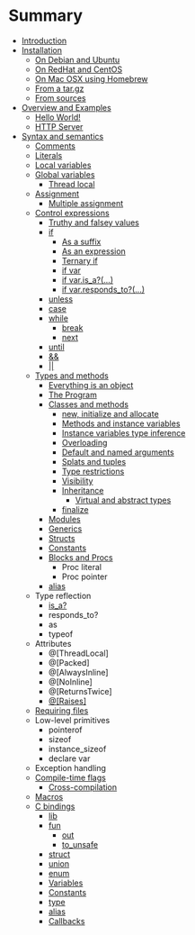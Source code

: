 # Summary

* [Introduction](README.md)
* [Installation](installation/README.md)
   * [On Debian and Ubuntu](installation/on_debian_and_ubuntu.md)
   * [On RedHat and CentOS](installation/on_redhat_and_centos.md)
   * [On Mac OSX using Homebrew](installation/on_mac_osx_using_homebrew.md)
   * [From a tar.gz](installation/from_a_targz.md)
   * [From sources](installation/from_source_repository.md)
* [Overview and Examples](overview/README.md)
   * [Hello World!](overview/hello_world.md)
   * [HTTP Server](overview/http_server.md)
* [Syntax and semantics](syntax_and_semantics/README.md)
   * [Comments](syntax_and_semantics/comments.md)
   * [Literals](syntax_and_semantics/literals.md)
   * [Local variables](syntax_and_semantics/local_variables.md)
   * [Global variables](syntax_and_semantics/global_variables.md)
       * [Thread local](syntax_and_semantics/thread_local.md)
   * [Assignment](syntax_and_semantics/assignment.md)
       * [Multiple assignment](syntax_and_semantics/multiple_assignment.md)
   * [Control expressions](syntax_and_semantics/control_expressions.md)
       * [Truthy and falsey values](syntax_and_semantics/truthy_and_falsey_values.md)
       * [if](syntax_and_semantics/if.md)
           * [As a suffix](syntax_and_semantics/as_a_suffix.md)
           * [As an expression](syntax_and_semantics/as_an_expression.md)
           * [Ternary if](syntax_and_semantics/ternary_if.md)
           * [if var](syntax_and_semantics/if_var.md)
           * [if var.is_a?(...)](syntax_and_semantics/if_varis_a.md)
           * [if var.responds_to?(...)](syntax_and_semantics/if_varresponds_to.md)
       * [unless](syntax_and_semantics/unless.md)
       * [case](syntax_and_semantics/case.md)
       * [while](syntax_and_semantics/while.md)
           * [break](syntax_and_semantics/break.md)
           * [next](syntax_and_semantics/next.md)
       * [until](syntax_and_semantics/until.md)
       * [&&](syntax_and_semantics/and.md)
       * [||](syntax_and_semantics/or.md)
   * [Types and methods](syntax_and_semantics/types_and_methods.md)
       * [Everything is an object](syntax_and_semantics/everything_is_an_object.md)
       * [The Program](syntax_and_semantics/the_program.md)
       * [Classes and methods](syntax_and_semantics/classes_and_methods.md)
           * [new, initialize and allocate](syntax_and_semantics/new,_initialize_and_allocate.md)
           * [Methods and instance variables](syntax_and_semantics/methods_and_instance_variables.md)
           * [Instance variables type inference](syntax_and_semantics/instance_variables_type_inference.md)
           * [Overloading](syntax_and_semantics/overloading.md)
           * [Default and named arguments](syntax_and_semantics/default_and_named_arguments.md)
           * [Splats and tuples](syntax_and_semantics/splats_and_tuples.md)
           * [Type restrictions](syntax_and_semantics/type_restrictions.md)
           * [Visibility](syntax_and_semantics/visibility.md)
           * [Inheritance](syntax_and_semantics/inheritance.md)
               * [Virtual and abstract types](syntax_and_semantics/virtual_and_abstract_types.md)
           * [finalize](syntax_and_semantics/finalize.md)
       * [Modules](syntax_and_semantics/modules.md)
       * [Generics](syntax_and_semantics/generics.md)
       * [Structs](syntax_and_semantics/structs.md)
       * [Constants](syntax_and_semantics/constants.md)
       * [Blocks and Procs](syntax_and_semantics/blocks_and_procs.md)
           * Proc literal
           * Proc pointer
       * [alias](syntax_and_semantics/alias.md)
   * Type reflection
       * [is_a?](syntax_and_semantics/is_a.md)
       * responds_to?
       * as
       * typeof
   * Attributes
       * @[ThreadLocal]
       * @[Packed]
       * @[AlwaysInline]
       * @[NoInline]
       * @[ReturnsTwice]
       * [@[Raises]]([raises])
   * [Requiring files](syntax_and_semantics/requiring_files.md)
   * Low-level primitives
       * pointerof
       * sizeof
       * instance_sizeof
       * declare var
   * Exception handling
   * [Compile-time flags](syntax_and_semantics/compile_time_flags.md)
       * [Cross-compilation](syntax_and_semantics/cross-compilation.md)
   * [Macros](syntax_and_semantics/macros.md)
   * [C bindings](syntax_and_semantics/c_bindings/README.md)
       * [lib](syntax_and_semantics/c_bindings/lib.md)
       * [fun](syntax_and_semantics/c_bindings/fun.md)
           * [out](syntax_and_semantics/c_bindings/out.md)
           * [to_unsafe](syntax_and_semantics/c_bindings/to_unsafe.md)
       * [struct](syntax_and_semantics/c_bindings/struct.md)
       * [union](syntax_and_semantics/c_bindings/union.md)
       * [enum](syntax_and_semantics/c_bindings/enum.md)
       * [Variables](syntax_and_semantics/c_bindings/variables.md)
       * [Constants](syntax_and_semantics/c_bindings/constants.md)
       * [type](syntax_and_semantics/c_bindings/type.md)
       * [alias](syntax_and_semantics/c_bindings/alias.md)
       * [Callbacks](syntax_and_semantics/c_bindings/callbacks.md)

